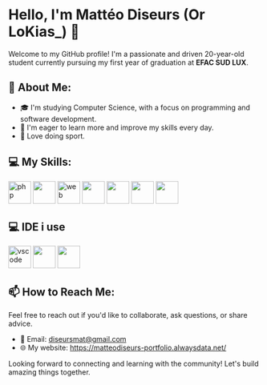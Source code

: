 # Hello, I'm Mattéo Diseurs (Or LoKias_) 👋

Welcome to my GitHub profile! I'm a passionate and driven 20-year-old student currently pursuing my first year of graduation at **EFAC SUD LUX**.

## 🌱 About Me:
- 🎓 I'm studying Computer Science, with a focus on programming and software development.
- 🚀 I'm eager to learn more and improve my skills every day.
- 🤺 Love doing sport.

## 💻 My Skills:
<p align="left">
<img src="https://cdn.jsdelivr.net/gh/devicons/devicon/icons/php/php-original.svg" alt="php" width="45" height="45"/>
<img src="https://cdn.jsdelivr.net/gh/devicons/devicon@latest/icons/bash/bash-original.svg" width="45" height="45"/>
<img src="https://cdn2.iconfinder.com/data/icons/superglyph-os/30/html5-512.png" alt="web" width="45" height="45"/>
<img src="https://cdn.jsdelivr.net/gh/devicons/devicon@latest/icons/css3/css3-original.svg"width="45" height="45" />
<img src="https://cdn.jsdelivr.net/gh/devicons/devicon@latest/icons/postgresql/postgresql-original.svg"width="45" height="45" />
<img src="https://cdn.jsdelivr.net/gh/devicons/devicon@latest/icons/c/c-original.svg" width="45" height="45"/>
<img src="https://cdn.jsdelivr.net/gh/devicons/devicon@latest/icons/cplusplus/cplusplus-original.svg" width="45" height="45"/>
</p>

## 💻 IDE i use 
<p align="left">
<img src="https://cdn.jsdelivr.net/gh/devicons/devicon/icons/vscode/vscode-original.svg" alt="vscode" width="45" height="45"/>
<img src="https://cdn.jsdelivr.net/gh/devicons/devicon@latest/icons/clion/clion-original.svg"width="45" height="45" />
<img src="https://cdn.jsdelivr.net/gh/devicons/devicon@latest/icons/datagrip/datagrip-original.svg"width="45" height="45" />
</p>

## 📫 How to Reach Me:
Feel free to reach out if you'd like to collaborate, ask questions, or share advice.
- 📧 Email: diseursmat@gmail.com
- 🌐 My website: https://matteodiseurs-portfolio.alwaysdata.net/

Looking forward to connecting and learning with the community! Let's build amazing things together.
